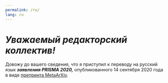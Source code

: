 ```yaml
---
permalink: /ru/
lang: ru
---
```


# _Уважаемый редакторский коллектив!_

Довожу до вашего сведения, что я приступил к переводу на русский язык _**заявления PRISMA 2020,**_ опубликованного 14 сентября 2020 года в виде [препринта MetaArXiv](https://doi.org/10.31222/osf.io/v7gm2).
